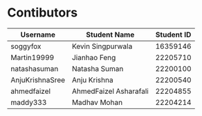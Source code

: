# Contibutors

| Username       | Student Name         | Student ID   |
|----------------|----------------------|--------------|
| soggyfox       | Kevin Singpurwala    | 16359146     |
| Martin19999    | Jianhao Feng         | 22205710     |
| natashasuman   | Natasha Suman        | 22200100     |
| AnjuKrishnaSree| Anju Krishna         | 22200540     |
| ahmedfaizel    | AhmedFaizel Asharafali| 22204855    |
| maddy333       | Madhav Mohan         | 22204214     |
